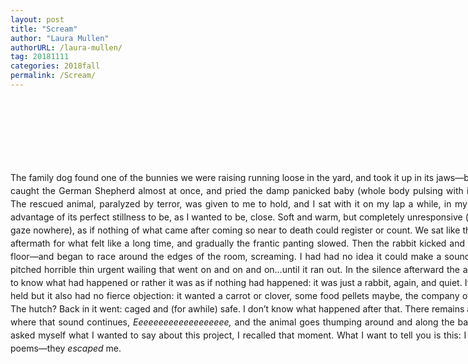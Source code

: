 ```yaml
---
layout: post
title: "Scream"
author: "Laura Mullen"
authorURL: /laura-mullen/
tag: 20181111
categories: 2018fall
permalink: /Scream/
---
```


<br><br>
<br><br>
<br><br>
<p style="line-height: 1.5; text-align: justify; text-justify: inter-word; width:850px;">
The family dog found one of the bunnies we were raising running loose in the yard, and took it
up in its jaws—but my stepmother caught the German Shepherd almost at once, and pried the
damp panicked baby (whole body pulsing with its heartbeat) out. The rescued animal, paralyzed
by terror, was given to me to hold, and I sat with it on my lap a while, in my bedroom—taking
advantage of its perfect stillness to be, as I wanted to be, close. Soft and warm, but completely
unresponsive (eyes everywhere, gaze nowhere), as if nothing of what came after coming so near
to death could register or count. We sat like that together in the aftermath for what felt like a long
time, and gradually the frantic panting slowed. Then the rabbit kicked and leapt down to the floor—and began to race around the edges of the room, screaming. I had had no idea it could make a
sound like that: a high-pitched horrible thin urgent wailing that went on and on and on…until it
ran out. In the silence afterward the animal seemed not to know what had happened or rather it
was as if nothing had happened: it was just a rabbit, again, and quiet. It didn’t want to be held but
it also had no fierce objection: it wanted a carrot or clover, some food pellets maybe, the
company of others like itself. The hutch? Back in it went: caged and (for awhile) safe. I don’t
 know what happened after that. There remains a space inside me where that sound continues,
<i>Eeeeeeeeeeeeeeeeeee,</i> and the animal goes thumping around and along the baseboards. When I
 asked myself what I wanted to say about this project, I recalled that moment. What I want to tell
you is this: I didn’t write these poems—they <i>escaped</i> me.
</p>
